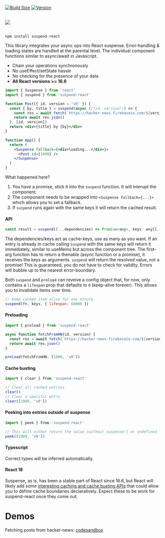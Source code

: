 [![Build Size](https://img.shields.io/bundlephobia/minzip/suspend-react?label=bundle%20size&style=flat&colorA=000000&colorB=000000)](https://bundlephobia.com/result?p=suspend-react)
[![Version](https://img.shields.io/npm/v/suspend-react?style=flat&colorA=000000&colorB=000000)](https://www.npmjs.com/package/suspend-react)

<br />
<a href="https://github.com/pmndrs/suspend-react"><img src="https://github.com/pmndrs/suspend-react/blob/main/hero.svg?raw=true" /></a>
<br />
<br />

```shell
npm install suspend-react
```

This library integrates your async ops into React suspense. Error-handling & loading states are handled at the parental level. The individual component functions similar to async/await in Javascript.

- Chain your operations synchronously
- No useEffect/setState hassle
- No checking for the presence of your data
- **All React versions >= 16.6**

```jsx
import { Suspense } from 'react'
import { suspend } from 'suspend-react'

function Post({ id, version = 'v0' }) {
  const { by, title } = suspend(async (/*id, version*/) => {
    const res = await fetch(`https://hacker-news.firebaseio.com/${version}/item/${id}.json`)
    return await res.json()
  }, [id, version])
  return <div>{title} by {by}</div>
}

function App() {
  return (
    <Suspense fallback={<div>loading...</div>}>
      <Post id={1000} />
    </Suspense>
  )
}
```

What happened here?

1. You have a promise, stick it into the `suspend` function. It will interupt the component.
2. The component needs to be wrapped into `<Suspense fallback={...}>` which allows you to set a fallback.
3. If `suspend` runs again with the same keys it will return the cached result.

#### API

```jsx
const result = suspend((...dependencies) => Promise<any>, keys: any[], config)
```

The dependencies/keys act as cache-keys, use as many as you want. If an entry is already in cache calling `suspend` with the same keys will return it immediately, similar to useMemo but across the component tree. The first-arg function has to return a thenable (async function or a promise), it receives the keys as arguments. `suspend` will return the resolved value, not a promise! This is guaranteed, you do not have to check for validity. Errors will bubble up to the nearest error-boundary.

Both `suspend` and `preload` can reveive a config object that, for now, only contains a `lifespan` prop that defaults to `0` (keep-alive forever). This allows you to invalidate items over time.

```jsx
// Keep cached item alive for one minute
suspend(fn, keys, { lifespan: 60000 })
```

#### Preloading

```jsx
import { preload } from 'suspend-react'

async function fetchFromHN(id, version) {
  const res = await fetch(`https://hacker-news.firebaseio.com/${version}/item/${id}.json`)
  return await res.json()
}

preload(fetchFromHN, [1000, 'v0'])
```

#### Cache busting

```jsx
import { clear } from 'suspend-react'

// Clear all cached entries
clear()
// Clear a specific entry
clear([1000, 'v0'])
```

#### Peeking into entries outside of suspense

```jsx
import { peek } from 'suspend-react'

// This will either return the value (without suspense!) or undefined
peek([1000, 'v0'])
```

#### Typescript

Correct types will be inferred automatically.

#### React 18

Suspense, as is, has been a stable part of React since 16.6, but React will likely add some [interesting caching and cache busting APIs](https://github.com/reactwg/react-18/discussions/25) that could allow you to define cache boundaries declaratively. Expect these to be work for suspend-react once they come out.

# Demos

Fetching posts from hacker-news: [codesandbox](https://codesandbox.io/s/use-asset-forked-yb62q?file=/src/App.js)
